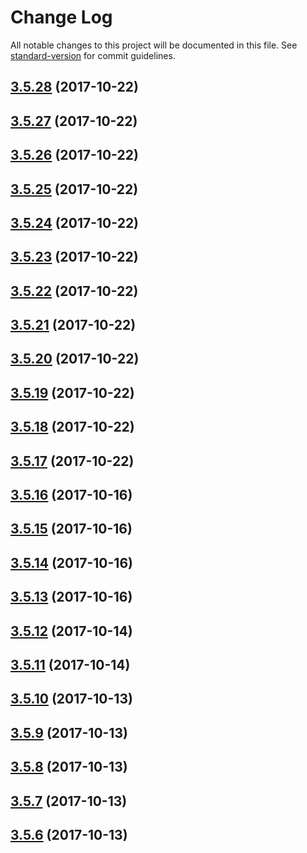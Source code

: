 # Change Log

All notable changes to this project will be documented in this file. See [standard-version](https://github.com/conventional-changelog/standard-version) for commit guidelines.

<a name="3.5.28"></a>
## [3.5.28](https://github.com/FabricioK/hexenginets/compare/v3.5.27...v3.5.28) (2017-10-22)



<a name="3.5.27"></a>
## [3.5.27](https://github.com/FabricioK/hexenginets/compare/v3.5.26...v3.5.27) (2017-10-22)



<a name="3.5.26"></a>
## [3.5.26](https://github.com/FabricioK/hexenginets/compare/v3.5.25...v3.5.26) (2017-10-22)



<a name="3.5.25"></a>
## [3.5.25](https://github.com/FabricioK/hexenginets/compare/v3.5.24...v3.5.25) (2017-10-22)



<a name="3.5.24"></a>
## [3.5.24](https://github.com/FabricioK/hexenginets/compare/v3.5.23...v3.5.24) (2017-10-22)



<a name="3.5.23"></a>
## [3.5.23](https://github.com/FabricioK/hexenginets/compare/v3.5.22...v3.5.23) (2017-10-22)



<a name="3.5.22"></a>
## [3.5.22](https://github.com/FabricioK/hexenginets/compare/v3.5.21...v3.5.22) (2017-10-22)



<a name="3.5.21"></a>
## [3.5.21](https://github.com/FabricioK/hexenginets/compare/v3.5.20...v3.5.21) (2017-10-22)



<a name="3.5.20"></a>
## [3.5.20](https://github.com/FabricioK/hexenginets/compare/v3.5.19...v3.5.20) (2017-10-22)



<a name="3.5.19"></a>
## [3.5.19](https://github.com/FabricioK/hexenginets/compare/v3.5.18...v3.5.19) (2017-10-22)



<a name="3.5.18"></a>
## [3.5.18](https://github.com/FabricioK/hexenginets/compare/v3.5.17...v3.5.18) (2017-10-22)



<a name="3.5.17"></a>
## [3.5.17](https://github.com/FabricioK/hexenginets/compare/v3.5.16...v3.5.17) (2017-10-22)



<a name="3.5.16"></a>
## [3.5.16](https://github.com/FabricioK/hexenginets/compare/v3.5.15...v3.5.16) (2017-10-16)



<a name="3.5.15"></a>
## [3.5.15](https://github.com/FabricioK/hexenginets/compare/v3.5.14...v3.5.15) (2017-10-16)



<a name="3.5.14"></a>
## [3.5.14](https://github.com/FabricioK/hexenginets/compare/v3.5.13...v3.5.14) (2017-10-16)



<a name="3.5.13"></a>
## [3.5.13](https://github.com/FabricioK/hexenginets/compare/v3.5.10...v3.5.13) (2017-10-16)



<a name="3.5.12"></a>
## [3.5.12](https://github.com/FabricioK/hexenginets/compare/v3.5.11...v3.5.12) (2017-10-14)



<a name="3.5.11"></a>
## [3.5.11](https://github.com/FabricioK/hexenginets/compare/v3.5.0...v3.5.11) (2017-10-14)



<a name="3.5.10"></a>
## [3.5.10](https://github.com/FabricioK/hexenginets/compare/v3.5.9...v3.5.10) (2017-10-13)



<a name="3.5.9"></a>
## [3.5.9](https://github.com/FabricioK/hexenginets/compare/v3.5.8...v3.5.9) (2017-10-13)



<a name="3.5.8"></a>
## [3.5.8](https://github.com/FabricioK/hexenginets/compare/v3.5.7...v3.5.8) (2017-10-13)



<a name="3.5.7"></a>
## [3.5.7](https://github.com/FabricioK/hexenginets/compare/v3.5.6...v3.5.7) (2017-10-13)



<a name="3.5.6"></a>
## [3.5.6](https://github.com/FabricioK/hexenginets/compare/v3.5.5...v3.5.6) (2017-10-13)
